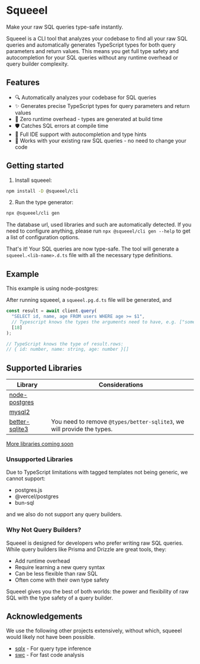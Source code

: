 # Squeeel

Make your raw SQL queries type-safe instantly.

Squeeel is a CLI tool that analyzes your codebase to find all your raw SQL queries and automatically generates TypeScript types for both query parameters and return values. This means you get full type safety and autocompletion for your SQL queries without any runtime overhead or query builder complexity.

## Features

- 🔍 Automatically analyzes your codebase for SQL queries
- ✨ Generates precise TypeScript types for query parameters and return values
- 🚀 Zero runtime overhead - types are generated at build time
- 🛡️ Catches SQL errors at compile time
- 📝 Full IDE support with autocompletion and type hints
- 🔄 Works with your existing raw SQL queries - no need to change your code

## Getting started

1. Install squeeel:
```bash
npm install -D @squeeel/cli
```

2. Run the type generator:
```bash
npx @squeeel/cli gen
```

The database url, used libraries and such are automatically detected. If you need to configure anything, please run `npx @squeeel/cli gen --help` to get a list of configuration options.

That's it! Your SQL queries are now type-safe. The tool will generate a `squeeel.<lib-name>.d.ts` file with all the necessary type definitions.

## Example
 
This example is using node-postgres:

After running squeeel, a `squeeel.pg.d.ts` file will be generated, and

```typescript
const result = await client.query(
  "SELECT id, name, age FROM users WHERE age >= $1",
  // Typescript knows the types the arguments need to have, e.g. ["something"] would be an error
  [18]
);

// TypeScript knows the type of result.rows:
// { id: number, name: string, age: number }[]
```

## Supported Libraries

| Library                                                      | Considerations                                                         |
|--------------------------------------------------------------|------------------------------------------------------------------------|
| [node-postgres](https://node-postgres.com/)                  |                                                                        |
| [mysql2](https://sidorares.github.io/node-mysql2/docs)       |                                                                        |
| [better-sqlite3](https://github.com/WiseLibs/better-sqlite3) | You need to remove `@types/better-sqlite3`, we will provide the types. |

[More libraries coming soon](https://github.com/SorenHolstHansen/squeeel/issues/1)

### Unsupported Libraries

Due to TypeScript limitations with tagged templates not being generic, we cannot support:
- postgres.js
- @vercel/postgres
- bun-sql

and we also do not support any query builders.

### Why Not Query Builders?

Squeeel is designed for developers who prefer writing raw SQL queries. While query builders like Prisma and Drizzle are great tools, they:
- Add runtime overhead
- Require learning a new query syntax
- Can be less flexible than raw SQL
- Often come with their own type safety

Squeeel gives you the best of both worlds: the power and flexibility of raw SQL with the type safety of a query builder.

## Acknowledgements

We use the following other projects extensively, without which, squeeel would likely not have been possible.

- [sqlx](https://github.com/launchbadge/sqlx) - For query type inference
- [swc](https://swc.rs/) - For fast code analysis
